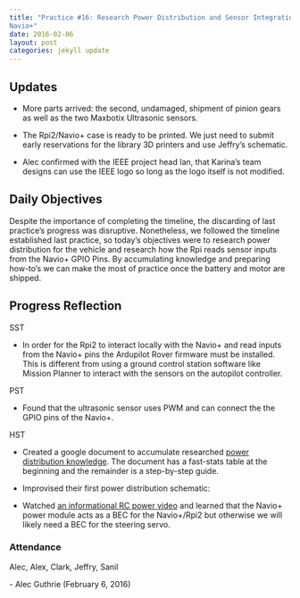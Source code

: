 ```yaml
---
title: "Practice #16: Research Power Distribution and Sensor Integration Through
Navio+"
date: 2016-02-06
layout: post
categories: jekyll update
---
```


Updates
-------

-   More parts arrived: the second, undamaged, shipment of pinion gears as well
    as the two Maxbotix Ultrasonic sensors.

-   The Rpi2/Navio+ case is ready to be printed. We just need to submit early
    reservations for the library 3D printers and use Jeffry’s schematic.

-   Alec confirmed with the IEEE project head Ian, that Karina’s team designs
    can use the IEEE logo so long as the logo itself is not modified.

 

Daily Objectives
----------------

Despite the importance of completing the timeline, the discarding of last
practice’s progress was disruptive. Nonetheless, we followed the timeline
established last practice, so today’s objectives were to research power
distribution for the vehicle and research how the Rpi reads sensor inputs
from the Navio+ GPIO Pins. By accumulating knowledge and preparing how-to’s
we can make the most of practice once the battery and motor are shipped.

 

Progress Reflection
-------------------

SST

-   In order for the Rpi2 to interact locally with the Navio+ and read inputs
    from the Navio+ pins the Ardupilot Rover firmware must be installed. This is
    different from using a ground control station software like Mission Planner
    to interact with the sensors on the autopilot controller.

PST

-   Found that the ultrasonic sensor uses PWM and can connect the the GPIO pins
    of the Navio+.

HST

-   Created a google document to accumulate researched [power distribution
    knowledge](<https://docs.google.com/document/d/1fFmpxXabo6tUiT5DuqbfEh6qTOSzbjdLNjXhHZG77Ro/edit>).
    The document has a fast-stats table at the beginning and the remainder is a
    step-by-step guide.

-   Improvised their first power distribution schematic:

-   Watched [an informational RC power
    video](<A%20good%20summary%20of%20necessary%20components%20in%20RC%20power%20distribution:%20https://www.youtube.com/watch?v=DraFgiDELjI>)
    and learned that the Navio+ power module acts as a BEC for the Navio+/Rpi2
    but otherwise we will likely need a BEC for the steering servo.

 

### Attendance

Alec, Alex, Clark, Jeffry, Sanil

 

\- Alec Guthrie (February 6, 2016)
